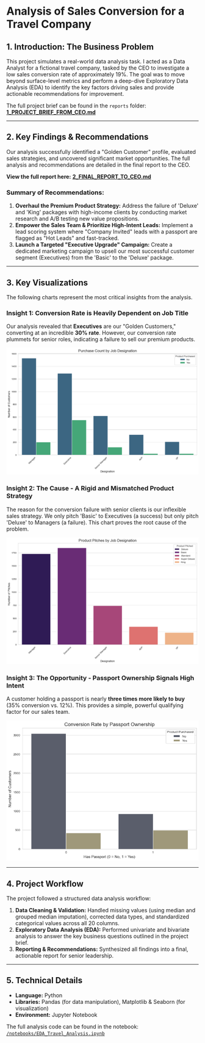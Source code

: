 # Analysis of Sales Conversion for a Travel Company

## 1. Introduction: The Business Problem

This project simulates a real-world data analysis task. I acted as a Data Analyst for a fictional travel company, tasked by the CEO to investigate a low sales conversion rate of approximately 19%. The goal was to move beyond surface-level metrics and perform a deep-dive Exploratory Data Analysis (EDA) to identify the key factors driving sales and provide actionable recommendations for improvement.

The full project brief can be found in the `reports` folder: [**1_PROJECT_BRIEF_FROM_CEO.md**](./reports/1_PROJECT_BRIEF_FROM_CEO.md)

---

## 2. Key Findings & Recommendations

Our analysis successfully identified a "Golden Customer" profile, evaluated sales strategies, and uncovered significant market opportunities. The full analysis and recommendations are detailed in the final report to the CEO.

**View the full report here:** [**2_FINAL_REPORT_TO_CEO.md**](./reports/2_FINAL_REPORT_TO_CEO.md)

### Summary of Recommendations:
1.  **Overhaul the Premium Product Strategy:** Address the failure of 'Deluxe' and 'King' packages with high-income clients by conducting market research and A/B testing new value propositions.
2.  **Empower the Sales Team & Prioritize High-Intent Leads:** Implement a lead scoring system where "Company Invited" leads with a passport are flagged as "Hot Leads" and fast-tracked.
3.  **Launch a Targeted "Executive Upgrade" Campaign:** Create a dedicated marketing campaign to upsell our most successful customer segment (Executives) from the 'Basic' to the 'Deluxe' package.

---

## 3. Key Visualizations

The following charts represent the most critical insights from the analysis.

### Insight 1: Conversion Rate is Heavily Dependent on Job Title
Our analysis revealed that **Executives** are our "Golden Customers," converting at an incredible **30% rate**. However, our conversion rate plummets for senior roles, indicating a failure to sell our premium products.

![Conversion Rate by Designation](./visualizations/1_customer_profiling/4_conversion_by_designation_countplot.png)

### Insight 2: The Cause - A Rigid and Mismatched Product Strategy
The reason for the conversion failure with senior clients is our inflexible sales strategy. We only pitch 'Basic' to Executives (a success) but only pitch 'Deluxe' to Managers (a failure). This chart proves the root cause of the problem.

![Product Pitched by Designation](./visualizations/1_customer_profiling/5_product_pitched_by_designation_countplot.png)

### Insight 3: The Opportunity - Passport Ownership Signals High Intent
A customer holding a passport is nearly **three times more likely to buy** (35% conversion vs. 12%). This provides a simple, powerful qualifying factor for our sales team.

![Conversion Rate by Passport](./visualizations/3_market_opportunities/1_conversion_by_passport_countplot.png)

---

## 4. Project Workflow

The project followed a structured data analysis workflow:
1.  **Data Cleaning & Validation:** Handled missing values (using median and grouped median imputation), corrected data types, and standardized categorical values across all 20 columns.
2.  **Exploratory Data Analysis (EDA):** Performed univariate and bivariate analysis to answer the key business questions outlined in the project brief.
3.  **Reporting & Recommendations:** Synthesized all findings into a final, actionable report for senior leadership.

---

## 5. Technical Details

* **Language:** Python
* **Libraries:** Pandas (for data manipulation), Matplotlib & Seaborn (for visualization)
* **Environment:** Jupyter Notebook

The full analysis code can be found in the notebook: [`/notebooks/EDA_Travel_Analysis.ipynb`](./notebooks/EDA_Travel_Analysis.ipynb)

